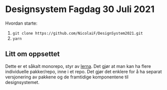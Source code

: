 # Designsystem Fagdag 30 Juli 2021

Hvordan starte:

1. `git clone https://github.com/NicolaiF/DesignSystem2021.git`
2. `yarn` 

## Litt om oppsettet

Dette er et såkalt monorepo, styr av [lerna](https://github.com/lerna/lerna#readme). Det gjør at man kan ha flere individuelle pakker/repo, inne i et repo. 
Det gjør det enklere for å ha separat versjonering av pakkene og de framtidige komponentene til designsystemet.